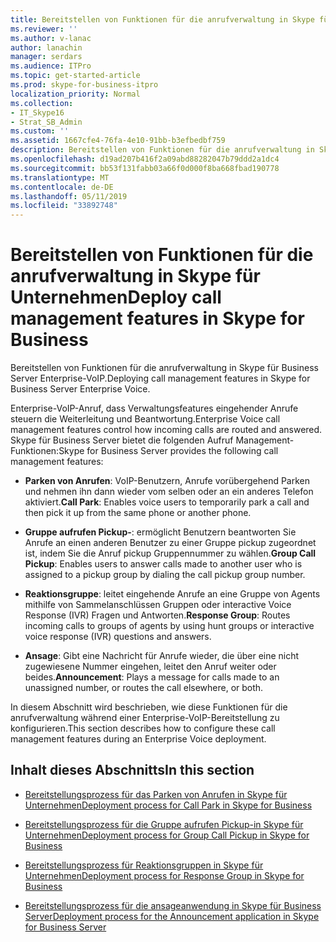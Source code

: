 ```yaml
---
title: Bereitstellen von Funktionen für die anrufverwaltung in Skype für Unternehmen
ms.reviewer: ''
ms.author: v-lanac
author: lanachin
manager: serdars
ms.audience: ITPro
ms.topic: get-started-article
ms.prod: skype-for-business-itpro
localization_priority: Normal
ms.collection:
- IT_Skype16
- Strat_SB_Admin
ms.custom: ''
ms.assetid: 1667cfe4-76fa-4e10-91bb-b3efbedbf759
description: Bereitstellen von Funktionen für die anrufverwaltung in Skype für Business Server Enterprise-VoIP.
ms.openlocfilehash: d19ad207b416f2a09abd88282047b79ddd2a1dc4
ms.sourcegitcommit: bb53f131fabb03a66f0d000f8ba668fbad190778
ms.translationtype: MT
ms.contentlocale: de-DE
ms.lasthandoff: 05/11/2019
ms.locfileid: "33892748"
---
```

# <a name="deploy-call-management-features-in-skype-for-business"></a><span data-ttu-id="a8f30-103">Bereitstellen von Funktionen für die anrufverwaltung in Skype für Unternehmen</span><span class="sxs-lookup"><span data-stu-id="a8f30-103">Deploy call management features in Skype for Business</span></span>
 
<span data-ttu-id="a8f30-104">Bereitstellen von Funktionen für die anrufverwaltung in Skype für Business Server Enterprise-VoIP.</span><span class="sxs-lookup"><span data-stu-id="a8f30-104">Deploying call management features in Skype for Business Server Enterprise Voice.</span></span>
  
<span data-ttu-id="a8f30-105">Enterprise-VoIP-Anruf, dass Verwaltungsfeatures eingehender Anrufe steuern die Weiterleitung und Beantwortung.</span><span class="sxs-lookup"><span data-stu-id="a8f30-105">Enterprise Voice call management features control how incoming calls are routed and answered.</span></span> <span data-ttu-id="a8f30-106">Skype für Business Server bietet die folgenden Aufruf Management-Funktionen:</span><span class="sxs-lookup"><span data-stu-id="a8f30-106">Skype for Business Server provides the following call management features:</span></span> 
  
- <span data-ttu-id="a8f30-107">**Parken von Anrufen**: VoIP-Benutzern, Anrufe vorübergehend Parken und nehmen ihn dann wieder vom selben oder an ein anderes Telefon aktiviert.</span><span class="sxs-lookup"><span data-stu-id="a8f30-107">**Call Park**: Enables voice users to temporarily park a call and then pick it up from the same phone or another phone.</span></span>
    
- <span data-ttu-id="a8f30-108">**Gruppe aufrufen Pickup-**: ermöglicht Benutzern beantworten Sie Anrufe an einen anderen Benutzer zu einer Gruppe pickup zugeordnet ist, indem Sie die Anruf pickup Gruppennummer zu wählen.</span><span class="sxs-lookup"><span data-stu-id="a8f30-108">**Group Call Pickup**: Enables users to answer calls made to another user who is assigned to a pickup group by dialing the call pickup group number.</span></span>
    
- <span data-ttu-id="a8f30-109">**Reaktionsgruppe**: leitet eingehende Anrufe an eine Gruppe von Agents mithilfe von Sammelanschlüssen Gruppen oder interactive Voice Response (IVR) Fragen und Antworten.</span><span class="sxs-lookup"><span data-stu-id="a8f30-109">**Response Group**: Routes incoming calls to groups of agents by using hunt groups or interactive voice response (IVR) questions and answers.</span></span>
    
- <span data-ttu-id="a8f30-110">**Ansage**: Gibt eine Nachricht für Anrufe wieder, die über eine nicht zugewiesene Nummer eingehen, leitet den Anruf weiter oder beides.</span><span class="sxs-lookup"><span data-stu-id="a8f30-110">**Announcement**: Plays a message for calls made to an unassigned number, or routes the call elsewhere, or both.</span></span>
    
<span data-ttu-id="a8f30-111">In diesem Abschnitt wird beschrieben, wie diese Funktionen für die anrufverwaltung während einer Enterprise-VoIP-Bereitstellung zu konfigurieren.</span><span class="sxs-lookup"><span data-stu-id="a8f30-111">This section describes how to configure these call management features during an Enterprise Voice deployment.</span></span>
  
## <a name="in-this-section"></a><span data-ttu-id="a8f30-112">Inhalt dieses Abschnitts</span><span class="sxs-lookup"><span data-stu-id="a8f30-112">In this section</span></span>

- [<span data-ttu-id="a8f30-113">Bereitstellungsprozess für das Parken von Anrufen in Skype für Unternehmen</span><span class="sxs-lookup"><span data-stu-id="a8f30-113">Deployment process for Call Park in Skype for Business</span></span>](deployment-process-for-call-park.md)
    
- [<span data-ttu-id="a8f30-114">Bereitstellungsprozess für die Gruppe aufrufen Pickup-in Skype für Unternehmen</span><span class="sxs-lookup"><span data-stu-id="a8f30-114">Deployment process for Group Call Pickup in Skype for Business</span></span>](deployment-process-for-group-call-pickup.md)
    
- [<span data-ttu-id="a8f30-115">Bereitstellungsprozess für Reaktionsgruppen in Skype für Unternehmen</span><span class="sxs-lookup"><span data-stu-id="a8f30-115">Deployment process for Response Group in Skype for Business</span></span>](deployment-process-for-response-group.md)
    
- [<span data-ttu-id="a8f30-116">Bereitstellungsprozess für die ansageanwendung in Skype für Business Server</span><span class="sxs-lookup"><span data-stu-id="a8f30-116">Deployment process for the Announcement application in Skype for Business Server</span></span>](deployment-process-for-the-announcement-application.md)
    

